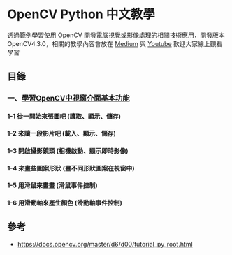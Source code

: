 # OpenCV Python 中文教學 
透過範例學習使用 OpenCV 開發電腦視覺或影像處理的相關技術應用，開發版本OpenCV4.3.0，相關的教學內容會放在 [Medium](https://medium.com/@grady1006) 與 [Youtube]() 歡迎大家線上觀看學習

## 目錄
### 一、[學習OpenCV中視窗介面基本功能](https://github.com/grady1006/OpenCV-Python-Chinesse-Tutorials/tree/master/1_GUI_Features)
#### 1-1 從一開始來張圖吧 (讀取、顯示、儲存)
#### 1-2 來讀一段影片吧 (載入、顯示、儲存)
#### 1-3 開啟攝影鏡頭 (相機啟動、顯示即時影像)
#### 1-4 來畫些圖案形狀 (畫不同形狀圖案在視窗中)
#### 1-5 用滑鼠來畫畫 (滑鼠事件控制)
#### 1-6 用滑動軸來產生顏色 (滑動軸事件控制)

## 參考
* https://docs.opencv.org/master/d6/d00/tutorial_py_root.html